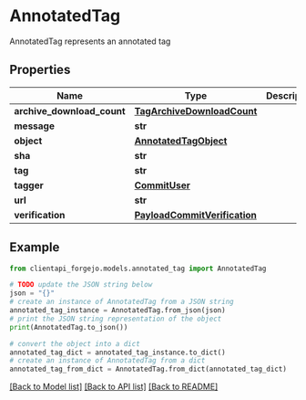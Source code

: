 # AnnotatedTag

AnnotatedTag represents an annotated tag

## Properties

Name | Type | Description | Notes
------------ | ------------- | ------------- | -------------
**archive_download_count** | [**TagArchiveDownloadCount**](TagArchiveDownloadCount.md) |  | [optional] 
**message** | **str** |  | [optional] 
**object** | [**AnnotatedTagObject**](AnnotatedTagObject.md) |  | [optional] 
**sha** | **str** |  | [optional] 
**tag** | **str** |  | [optional] 
**tagger** | [**CommitUser**](CommitUser.md) |  | [optional] 
**url** | **str** |  | [optional] 
**verification** | [**PayloadCommitVerification**](PayloadCommitVerification.md) |  | [optional] 

## Example

```python
from clientapi_forgejo.models.annotated_tag import AnnotatedTag

# TODO update the JSON string below
json = "{}"
# create an instance of AnnotatedTag from a JSON string
annotated_tag_instance = AnnotatedTag.from_json(json)
# print the JSON string representation of the object
print(AnnotatedTag.to_json())

# convert the object into a dict
annotated_tag_dict = annotated_tag_instance.to_dict()
# create an instance of AnnotatedTag from a dict
annotated_tag_from_dict = AnnotatedTag.from_dict(annotated_tag_dict)
```
[[Back to Model list]](../README.md#documentation-for-models) [[Back to API list]](../README.md#documentation-for-api-endpoints) [[Back to README]](../README.md)


